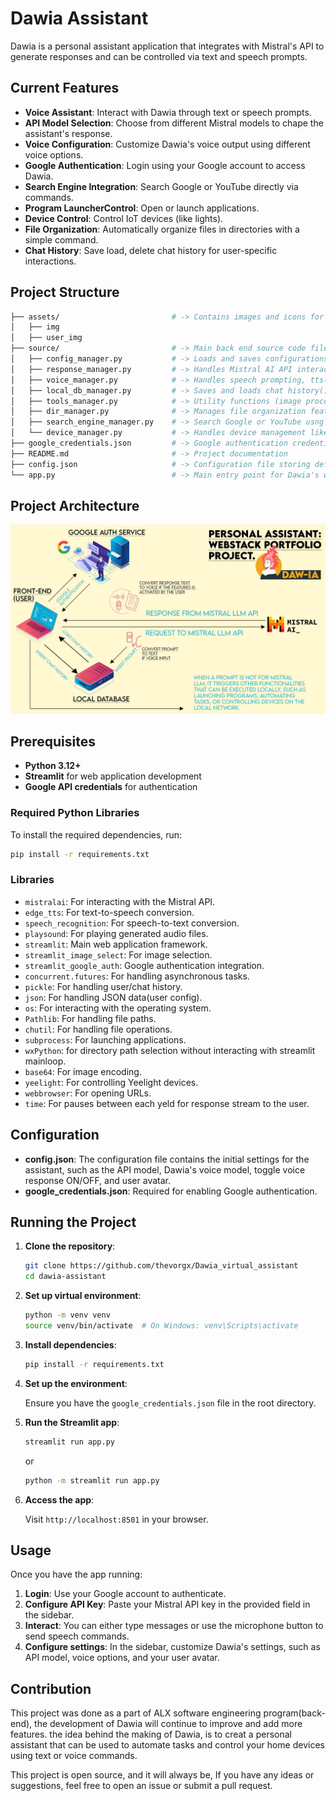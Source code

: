 # Dawia Assistant

Dawia is a personal assistant application that integrates with Mistral's API to generate responses and can be controlled via text and speech prompts.

## Current Features

- **Voice Assistant**: Interact with Dawia through text or speech prompts.
- **API Model Selection**: Choose from different Mistral models to chape the assistant's response.
- **Voice Configuration**: Customize Dawia's voice output using different voice options.
- **Google Authentication**: Login using your Google account to access Dawia.
- **Search Engine Integration**: Search Google or YouTube directly via commands.
- **Program LauncherControl**: Open or launch applications.
- **Device Control**: Control IoT devices (like lights).
- **File Organization**: Automatically organize files in directories with a simple command.
- **Chat History**: Save load, delete chat history for user-specific interactions.

## Project Structure

```bash
├── assets/                         # -> Contains images and icons for Dawia's UI
│   ├── img   
│   ├── user_img             
├── source/                         # -> Main back end source code files
│   ├── config_manager.py           # -> Loads and saves configurations
│   ├── response_manager.py         # -> Handles Mistral AI API interactions, and response streaming 
│   ├── voice_manager.py            # -> Handles speech prompting, tts(text to speech), and stt(speech to text)
│   ├── local_db_manager.py         # -> Saves and loads chat history()
│   ├── tools_manager.py            # -> Utility functions (image processing, launching apps, etc.)
│   ├── dir_manager.py              # -> Manages file organization feature
│   ├── search_engine_manager.py    # -> Search Google or YouTube usng user prompt
│   └── device_manager.py           # -> Handles device management like toggling lights
├── google_credentials.json         # -> Google authentication credentials for login feature
├── README.md                       # -> Project documentation
├── config.json                     # -> Configuration file storing default user values
└── app.py                          # -> Main entry point for Dawia's web application
```
## Project Architecture

![architecture](https://github.com/thevorgx/projects_assets/blob/master/Dawia_readme_assets/diag.webp)

## Prerequisites

- **Python 3.12+**
- **Streamlit** for web application development
- **Google API credentials** for authentication

### Required Python Libraries

To install the required dependencies, run:

```bash
pip install -r requirements.txt
```

### Libraries
- `mistralai`: For interacting with the Mistral API.
- `edge_tts`: For text-to-speech conversion.
- `speech_recognition`: For speech-to-text conversion.
- `playsound`: For playing generated audio files.
- `streamlit`: Main web application framework.
- `streamlit_image_select`: For image selection.
- `streamlit_google_auth`: Google authentication integration.
- `concurrent.futures`: For handling asynchronous tasks.
- `pickle`: For handling user/chat history.
- `json`: For handling JSON data(user config).
- `os`: For interacting with the operating system.
- `Pathlib`: For handling file paths.
- `chutil`: For handling file operations.
- `subprocess`: For launching applications.
- `wxPython`: for directory path selection without interacting with streamlit mainloop.
- `base64`: For image encoding.
- `yeelight`: For controlling Yeelight devices.
- `webbrowser`: For opening URLs.
- `time`: For pauses between each yeld for response stream to the user.


## Configuration

- **config.json**: The configuration file contains the initial settings for the assistant, such as the API model, Dawia's voice model, toggle voice response ON/OFF, and user avatar.
- **google_credentials.json**: Required for enabling Google authentication.

## Running the Project

1. **Clone the repository**:

   ```bash
   git clone https://github.com/thevorgx/Dawia_virtual_assistant
   cd dawia-assistant
   ```

2. **Set up virtual environment**:

   ```bash
   python -m venv venv
   source venv/bin/activate  # On Windows: venv\Scripts\activate
   ```

3. **Install dependencies**:

   ```bash
   pip install -r requirements.txt
   ```

4. **Set up the environment**:

   Ensure you have the `google_credentials.json` file in the root directory.

5. **Run the Streamlit app**:

   ```bash
   streamlit run app.py
   ```
   or
      ```bash
   python -m streamlit run app.py
   ```

6. **Access the app**:

   Visit `http://localhost:8501` in your browser.

## Usage

Once you have the app running:

1. **Login**: Use your Google account to authenticate.
2. **Configure API Key**: Paste your Mistral API key in the provided field in the sidebar.
3. **Interact**: You can either type messages or use the microphone button to send speech commands.
4. **Configure settings**: In the sidebar, customize Dawia's settings, such as API model, voice options, and your user avatar.

## Contribution
This project was done as a part of ALX software engineering program(back-end), the development of Dawia will continue to improve and add more features. the idea behind the making of Dawia, is to creat a personal assistant that can be used to automate tasks and control your home devices using text or voice commands.

This project is open source, and it will always be, If you have any ideas or suggestions, feel free to open an issue or submit a pull request.
